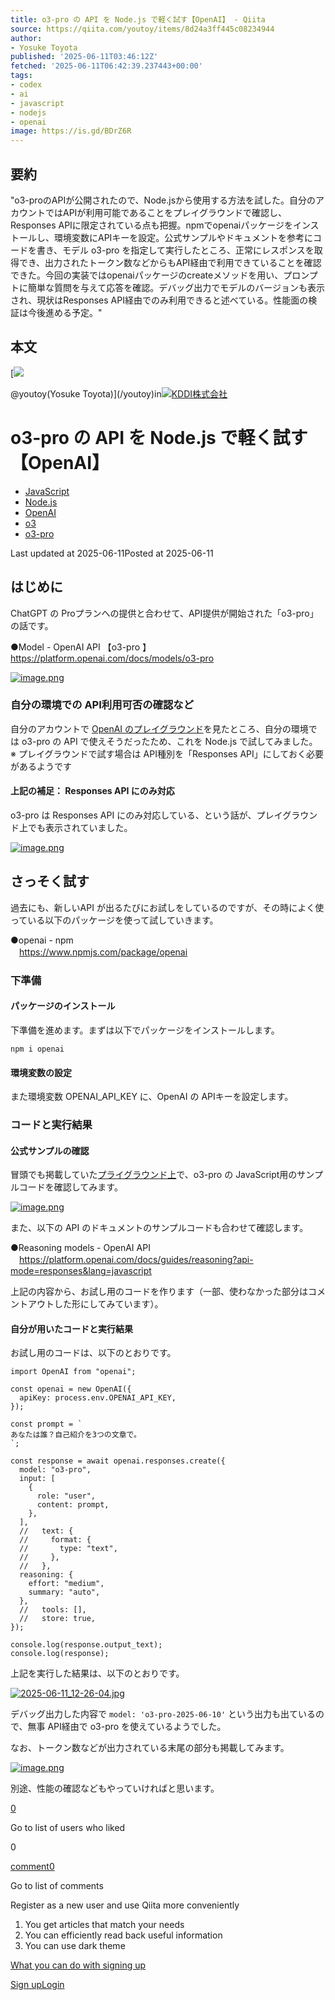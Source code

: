 ```yaml
---
title: o3-pro の API を Node.js で軽く試す【OpenAI】 - Qiita
source: https://qiita.com/youtoy/items/8d24a3ff445c08234944
author:
- Yosuke Toyota
published: '2025-06-11T03:46:12Z'
fetched: '2025-06-11T06:42:39.237443+00:00'
tags:
- codex
- ai
- javascript
- nodejs
- openai
image: https://is.gd/BDrZ6R
---
```


## 要約

"o3-proのAPIが公開されたので、Node.jsから使用する方法を試した。自分のアカウントではAPIが利用可能であることをプレイグラウンドで確認し、Responses APIに限定されている点も把握。npmでopenaiパッケージをインストールし、環境変数にAPIキーを設定。公式サンプルやドキュメントを参考にコードを書き、モデル o3-pro を指定して実行したところ、正常にレスポンスを取得でき、出力されたトークン数などからもAPI経由で利用できていることを確認できた。今回の実装ではopenaiパッケージのcreateメソッドを用い、プロンプトに簡単な質問を与えて応答を確認。デバッグ出力でモデルのバージョンも表示され、現状はResponses API経由でのみ利用できると述べている。性能面の検証は今後進める予定。"

## 本文

[![](https://qiita-user-profile-images.imgix.net/https%3A%2F%2Fqiita-image-store.s3.amazonaws.com%2F0%2F50868%2Fprofile-images%2F1473692247?ixlib=rb-4.0.0&auto=compress%2Cformat&lossless=0&w=48&s=17094366c62d11a56256ed179ab71dce)

@youtoy(Yosuke Toyota)](/youtoy)in[![](https://qiita-organization-images.imgix.net/https%3A%2F%2Fs3-ap-northeast-1.amazonaws.com%2Fqiita-organization-image%2Fb9573cf1c1c2c919721d3f0e6a9c4ebf10bd13ca%2Foriginal.jpg%3F1408423822?ixlib=rb-4.0.0&auto=compress%2Cformat&s=46e9713839c7efcb4df114e368ba4bee)KDDI株式会社](/organizations/kddi)

# o3-pro の API を Node.js で軽く試す【OpenAI】

- [JavaScript](/tags/javascript)
- [Node.js](/tags/node.js)
- [OpenAI](/tags/openai)
- [o3](/tags/o3)
- [o3-pro](/tags/o3-pro)

Last updated at 2025-06-11Posted at 2025-06-11

## はじめに

ChatGPT の Proプランへの提供と合わせて、API提供が開始された「o3-pro」の話です。

●Model - OpenAI API 【o3-pro 】  
<https://platform.openai.com/docs/models/o3-pro>

[![image.png](https://qiita-user-contents.imgix.net/https%3A%2F%2Fqiita-image-store.s3.ap-northeast-1.amazonaws.com%2F0%2F50868%2F48133fea-4005-4a3e-bc42-2c4e20d92df6.png?ixlib=rb-4.0.0&auto=format&gif-q=60&q=75&s=3bbba0f64e421c7e7c2173a60a095bd7)](https://qiita-user-contents.imgix.net/https%3A%2F%2Fqiita-image-store.s3.ap-northeast-1.amazonaws.com%2F0%2F50868%2F48133fea-4005-4a3e-bc42-2c4e20d92df6.png?ixlib=rb-4.0.0&auto=format&gif-q=60&q=75&s=3bbba0f64e421c7e7c2173a60a095bd7)

### 自分の環境での API利用可否の確認など

自分のアカウントで [OpenAI のプレイグラウンド](https://platform.openai.com/playground/)を見たところ、自分の環境では o3-pro の API で使えそうだったため、これを Node.js で試してみました。  
※ プレイグラウンドで試す場合は API種別を「Responses API」にしておく必要があるようです

#### 上記の補足： Responses API にのみ対応

o3-pro は Responses API にのみ対応している、という話が、プレイグラウンド上でも表示されていました。

[![image.png](https://qiita-user-contents.imgix.net/https%3A%2F%2Fqiita-image-store.s3.ap-northeast-1.amazonaws.com%2F0%2F50868%2Fcaebd1a1-3e1f-47c0-b894-638d82996ac3.png?ixlib=rb-4.0.0&auto=format&gif-q=60&q=75&s=e4a96c0762fc9a6bcf3dc8faa1f913b6)](https://qiita-user-contents.imgix.net/https%3A%2F%2Fqiita-image-store.s3.ap-northeast-1.amazonaws.com%2F0%2F50868%2Fcaebd1a1-3e1f-47c0-b894-638d82996ac3.png?ixlib=rb-4.0.0&auto=format&gif-q=60&q=75&s=e4a96c0762fc9a6bcf3dc8faa1f913b6)

## さっそく試す

過去にも、新しいAPI が出るたびにお試しをしているのですが、その時によく使っている以下のパッケージを使って試していきます。

●openai - npm  
　<https://www.npmjs.com/package/openai>

### 下準備

#### パッケージのインストール

下準備を進めます。まずは以下でパッケージをインストールします。

```
npm i openai

```

#### 環境変数の設定

また環境変数 OPENAI_API_KEY に、OpenAI の APIキーを設定します。

### コードと実行結果

#### 公式サンプルの確認

冒頭でも掲載していた[プライグラウンド上](https://platform.openai.com/playground/prompts?lang=node.js&models=o3-pro)で、o3-pro の JavaScript用のサンプルコードを確認してみます。

[![image.png](https://qiita-user-contents.imgix.net/https%3A%2F%2Fqiita-image-store.s3.ap-northeast-1.amazonaws.com%2F0%2F50868%2F9a4bd574-e159-4fd9-b88c-ece692ab1186.png?ixlib=rb-4.0.0&auto=format&gif-q=60&q=75&s=16ea4e53bf3fb436c7d1962a33925e99)](https://qiita-user-contents.imgix.net/https%3A%2F%2Fqiita-image-store.s3.ap-northeast-1.amazonaws.com%2F0%2F50868%2F9a4bd574-e159-4fd9-b88c-ece692ab1186.png?ixlib=rb-4.0.0&auto=format&gif-q=60&q=75&s=16ea4e53bf3fb436c7d1962a33925e99)

また、以下の API のドキュメントのサンプルコードも合わせて確認します。

●Reasoning models - OpenAI API  
　<https://platform.openai.com/docs/guides/reasoning?api-mode=responses&lang=javascript>

上記の内容から、お試し用のコードを作ります（一部、使わなかった部分はコメントアウトした形にしてみています）。

#### 自分が用いたコードと実行結果

お試し用のコードは、以下のとおりです。

```
import OpenAI from "openai";

const openai = new OpenAI({
  apiKey: process.env.OPENAI_API_KEY,
});

const prompt = `
あなたは誰？自己紹介を3つの文章で。
`;

const response = await openai.responses.create({
  model: "o3-pro",
  input: [
    {
      role: "user",
      content: prompt,
    },
  ],
  //   text: {
  //     format: {
  //       type: "text",
  //     },
  //   },
  reasoning: {
    effort: "medium",
    summary: "auto",
  },
  //   tools: [],
  //   store: true,
});

console.log(response.output_text);
console.log(response);

```

上記を実行した結果は、以下のとおりです。

[![2025-06-11_12-26-04.jpg](https://qiita-user-contents.imgix.net/https%3A%2F%2Fqiita-image-store.s3.ap-northeast-1.amazonaws.com%2F0%2F50868%2Fdcdd1c98-6656-4ded-8551-d626ed39fa43.jpeg?ixlib=rb-4.0.0&auto=format&gif-q=60&q=75&s=cc0b961e8a4f796340d685b828e5c040)](https://qiita-user-contents.imgix.net/https%3A%2F%2Fqiita-image-store.s3.ap-northeast-1.amazonaws.com%2F0%2F50868%2Fdcdd1c98-6656-4ded-8551-d626ed39fa43.jpeg?ixlib=rb-4.0.0&auto=format&gif-q=60&q=75&s=cc0b961e8a4f796340d685b828e5c040)

デバッグ出力した内容で `model: 'o3-pro-2025-06-10'` という出力も出ているので、無事 API経由で o3-pro を使えているようでした。

なお、トークン数などが出力されている末尾の部分も掲載してみます。

[![image.png](https://qiita-user-contents.imgix.net/https%3A%2F%2Fqiita-image-store.s3.ap-northeast-1.amazonaws.com%2F0%2F50868%2Fd4c6f7b8-a172-4e53-a03e-fdabac30ec71.png?ixlib=rb-4.0.0&auto=format&gif-q=60&q=75&s=24ab6cc0c3deb823e1cf99f1b22b94d0)](https://qiita-user-contents.imgix.net/https%3A%2F%2Fqiita-image-store.s3.ap-northeast-1.amazonaws.com%2F0%2F50868%2Fd4c6f7b8-a172-4e53-a03e-fdabac30ec71.png?ixlib=rb-4.0.0&auto=format&gif-q=60&q=75&s=24ab6cc0c3deb823e1cf99f1b22b94d0)

別途、性能の確認などもやっていければと思います。

[0](/youtoy/items/8d24a3ff445c08234944/likers)

Go to list of users who liked

0

[comment0](#comments)

Go to list of comments

Register as a new user and use Qiita more conveniently

1. You get articles that match your needs
2. You can efficiently read back useful information
3. You can use dark theme

[What you can do with signing up](https://help.qiita.com/ja/articles/qiita-login-user)

[Sign up](/signup?callback_action=login_or_signup&redirect_to=%2Fyoutoy%2Fitems%2F8d24a3ff445c08234944&realm=qiita)[Login](/login?callback_action=login_or_signup&redirect_to=%2Fyoutoy%2Fitems%2F8d24a3ff445c08234944&realm=qiita)
